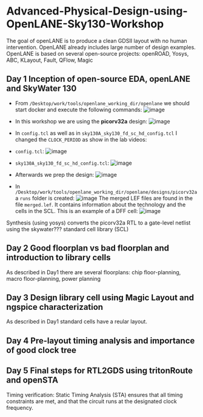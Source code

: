 # Advanced-Physical-Design-using-OpenLANE-Sky130-Workshop



The goal of openLANE is to produce a clean GDSII layout with no human intervention. OpenLANE already includes large number of design examples.
OpenLANE is based on several open-source projects: openROAD, Yosys, ABC, KLayout, Fault, QFlow, Magic

## Day 1 Inception of open-source EDA, openLANE and SkyWater 130

- From `‌/Desktop/work/tools/openlane_working_dir/openlane` we should start docker and execute the following commands:
 ![image](https://user-images.githubusercontent.com/57360760/182897041-3674f729-4e5d-4a5b-8b61-57ae81fab4ce.png)
- In this workshop we are using the **picorv32a** design: 
 ![image](https://user-images.githubusercontent.com/57360760/182905986-db82a812-0e88-4e9b-a9d7-da47cebe2a83.png)
 
- In `config.tcl` as well as in `sky130A_sky130_fd_sc_hd_config.tcl` I changed the `CLOCK_PERIOD` as show in the lab videos:
 - `config.tcl`: 
  ‌![image](https://user-images.githubusercontent.com/57360760/182913991-b851bdac-5882-455a-867b-a72f9159caf7.png)

 - `sky130A_sky130_fd_sc_hd_config.tcl`:
 ![image](https://user-images.githubusercontent.com/57360760/182912349-15911f31-7eda-46c0-9a67-5b3eeebd2456.png)
 
- Afterwards we prep the design:
![image](https://user-images.githubusercontent.com/57360760/182914183-6561f0ab-b0c5-45b5-89f4-2cd99b129ac4.png)
- In `/Desktop/work/tools/openlane_working_dir/openlane/designs/picorv32a` a `runs` folder is created:
![image](https://user-images.githubusercontent.com/57360760/182914774-162b17c0-71da-485f-9cc7-e1029d627409.png)
The merged LEF files are found in the file `merged.lef`. It contains information about the technology and the cells in the SCL. This is an example of a DFF cell:
![image](https://user-images.githubusercontent.com/57360760/182928311-fc44e22d-ce96-45b5-8b8c-ba3114d2857e.png)



 





Synthesis (using yosys) converts the picorv32a RTL to a gate-level netlist using the skywater??? standard cell library (SCL)


## Day 2 Good floorplan vs bad floorplan and introduction to library cells

As described in Day1 there are several floorplans: chip floor-planning, macro floor-planning, power planning


## Day 3 Design library cell using Magic Layout and ngspice characterization

As described in Day1 standard cells have a reular layout.


## Day 4 Pre-layout timing analysis and importance of good clock tree


## Day 5 Final steps for RTL2GDS using tritonRoute and openSTA

Timing verification: Static Timing Analysis (STA) ensures that all timing constraints are met, and that the circuit runs at the designated clock frequency.
